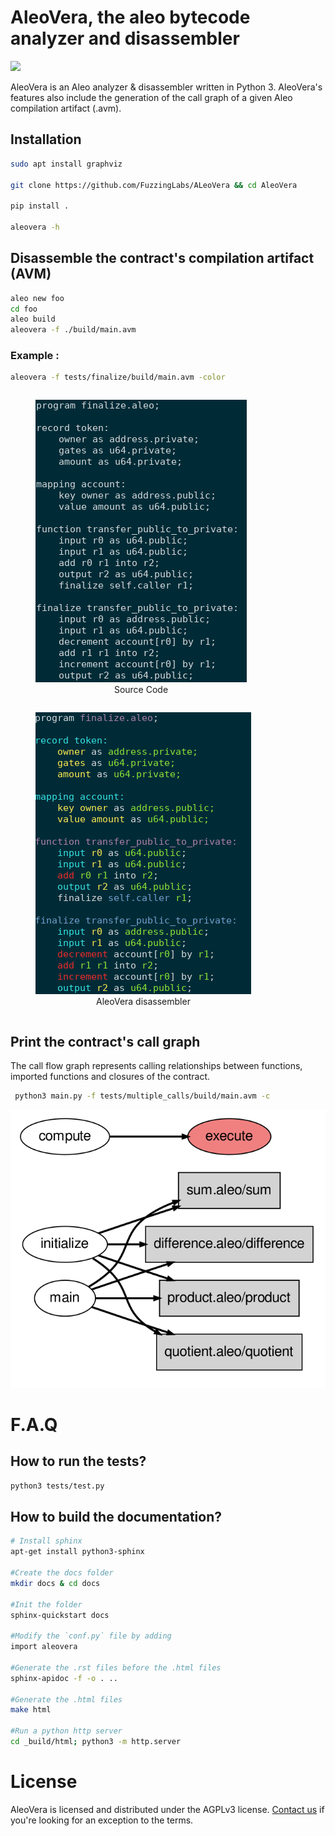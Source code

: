 # AleoVera, the aleo bytecode analyzer and disassembler
<img src ="https://img.shields.io/badge/python-3.10-blue.svg"/>

AleoVera is an Aleo analyzer & disassembler written in Python 3. AleoVera's features also include the generation of the call graph of a given Aleo compilation artifact (.avm).

## Installation

```sh
sudo apt install graphviz

git clone https://github.com/FuzzingLabs/ALeoVera && cd AleoVera

pip install .

aleovera -h
```

## Disassemble the contract's compilation artifact (AVM)

```sh
aleo new foo
cd foo
aleo build
aleovera -f ./build/main.avm
```
### Example :
```sh
aleovera -f tests/finalize/build/main.avm -color
```
<figure style="display: inline-block;text-align: center;"><img src="./images/ref.png"/> <figcaption> Source Code </figcaption></figure> <figure style="display: inline-block;text-align: center;"><img src="./images/output.png"/><figcaption> AleoVera disassembler </figcaption></figure>


## Print the contract's call graph 
The call flow graph represents calling relationships between functions, imported functions and closures of the contract.

```sh
 python3 main.py -f tests/multiple_calls/build/main.avm -c
 ```
<img src="./images/call_flow_graph.png"/></br>

# F.A.Q
## How to run the tests?

``` sh
python3 tests/test.py
```

## How to build the documentation?

```sh
# Install sphinx
apt-get install python3-sphinx

#Create the docs folder
mkdir docs & cd docs

#Init the folder
sphinx-quickstart docs

#Modify the `conf.py` file by adding
import aleovera

#Generate the .rst files before the .html files
sphinx-apidoc -f -o . ..

#Generate the .html files
make html

#Run a python http server
cd _build/html; python3 -m http.server
```


# License

AleoVera is licensed and distributed under the AGPLv3 license. [Contact us](mailto:contact@fuzzinglabs.com) if you're looking for an exception to the terms.
